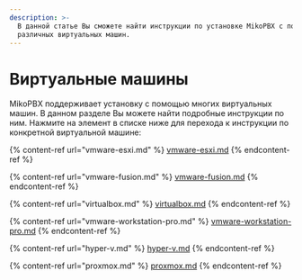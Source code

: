 ```yaml
---
description: >-
  В данной статье Вы сможете найти инструкции по установке MikoPBX с помощью
  различных виртуальных машин.
---
```


# Виртуальные машины

MikoPBX поддерживает установку с помощью многих виртуальных машин. В данном разделе Вы можете найти подробные инструкции по ним. Нажмите на элемент в списке ниже для перехода к инструкции по конкретной виртуальной машине:

{% content-ref url="vmware-esxi.md" %}
[vmware-esxi.md](vmware-esxi.md)
{% endcontent-ref %}

{% content-ref url="vmware-fusion.md" %}
[vmware-fusion.md](vmware-fusion.md)
{% endcontent-ref %}

{% content-ref url="virtualbox.md" %}
[virtualbox.md](virtualbox.md)
{% endcontent-ref %}

{% content-ref url="vmware-workstation-pro.md" %}
[vmware-workstation-pro.md](vmware-workstation-pro.md)
{% endcontent-ref %}

{% content-ref url="hyper-v.md" %}
[hyper-v.md](hyper-v.md)
{% endcontent-ref %}

{% content-ref url="proxmox.md" %}
[proxmox.md](proxmox.md)
{% endcontent-ref %}
